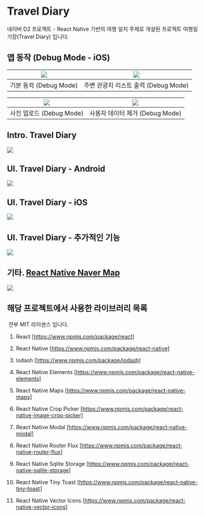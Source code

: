 # Travel Diary
네이버 D2 프로젝트 - React Native 기반의 여행 일지 주제로 개설된 프로젝트 여행일기장(Travel Diary) 입니다.



## 앱 동작 (Debug Mode - iOS)

| ![](https://i.imgur.com/6I5Qimy.gif) | ![](https://i.imgur.com/xgNXzef.gif) |
| ------------------------------------ | ------------------------------------ |
| 기본 동작 (Debug Mode)               | 주변 관광지 리스트 출력 (Debug Mode) |

| ![](https://i.imgur.com/HFgwZ0X.gif) | ![](https://i.imgur.com/NViHk26.gif) |
| ------------------------------------ | ------------------------------------ |
| 사진 업로드 (Debug Mode)             | 사용자 데이터 제거 (Debug Mode)      |



## Intro. Travel Diary

![](https://i.imgur.com/Di6Hneu.png)



## UI. Travel Diary - Android

![](https://i.imgur.com/UhKTKnf.png)



## UI. Travel Diary - iOS

![](https://i.imgur.com/a70CW8E.png)



## UI. Travel Diary - 추가적인 기능

![](https://i.imgur.com/qhl3hOr.png)



## 기타. [React Native Naver Map](https://www.npmjs.com/package/react-native-naver-map)

![](https://i.imgur.com/30xcnUp.png)



## 해당 프로젝트에서 사용한 라이브러리 목록

​	전부 MIT 라이센스 입니다.

1. React [https://www.npmjs.com/package/react]

2. React Native [https://www.npmjs.com/package/react-native]

3. lodash [https://www.npmjs.com/package/lodash]

4. React Native Elements [https://www.npmjs.com/package/react-native-elements]

5. React Native Maps [https://www.npmjs.com/package/react-native-maps]

6. React Native Crop Picker [https://www.npmjs.com/package/react-native-image-crop-picker]

7. React Native Modal [https://www.npmjs.com/package/react-native-modal]

8. React Native Router Flux [https://www.npmjs.com/package/react-native-router-flux]

9. React Native Sqlite Storage [https://www.npmjs.com/package/react-native-sqlite-storage]

10. React Native Tiny Toast [https://www.npmjs.com/package/react-native-tiny-toast]

11. React Native Vector Icons [https://www.npmjs.com/package/react-native-vector-icons]